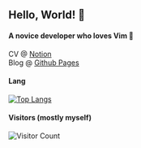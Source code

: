 ## Hello, World! 👋

#### A novice developer who loves Vim :eyes:

CV @ [Notion](https://metishonora.notion.site/metishonora/man-7dfdbe210368403aa871c9361bb96be2) <br>
Blog @ [Github Pages](https://metishonora.github.io)

#### Lang
[![Top Langs](https://github-readme-stats.vercel.app/api/top-langs/?username=metishonora)](https://github.com/anuraghazra/github-readme-stats)

#### Visitors (mostly myself)
![Visitor Count](https://profile-counter.glitch.me/metishonora/count.svg)

<!--
**metishonora/metishonora** is a ✨ _special_ ✨ repository because its `README.md` (this file) appears on your GitHub profile.

Here are some ideas to get you started:

- 🔭 I’m currently working on ...
- 🌱 I’m currently learning ...
- 👯 I’m looking to collaborate on ...
- 🤔 I’m looking for help with ...
- 💬 Ask me about ...
- 📫 How to reach me: ...
- 😄 Pronouns: ...
- ⚡ Fun fact: ...
-->
